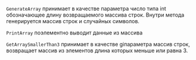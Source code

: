  `GenerateArray` принимает в качестве параметра число типа int обозначающее длину возвращаемого массива строк.
Внутри метода генерируется массив строк и случайных символов. 

`PrintArray` поэлементно выводит данные из массива

`GetArraySmallerThan3` принимает в качестве giпараметра массив строк, возвращает массив из элементов длина которых меньше или равна 3. 
